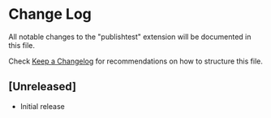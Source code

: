# Change Log

All notable changes to the "publishtest" extension will be documented in this file.

Check [Keep a Changelog](http://keepachangelog.com/) for recommendations on how to structure this file.

## [Unreleased]

- Initial release